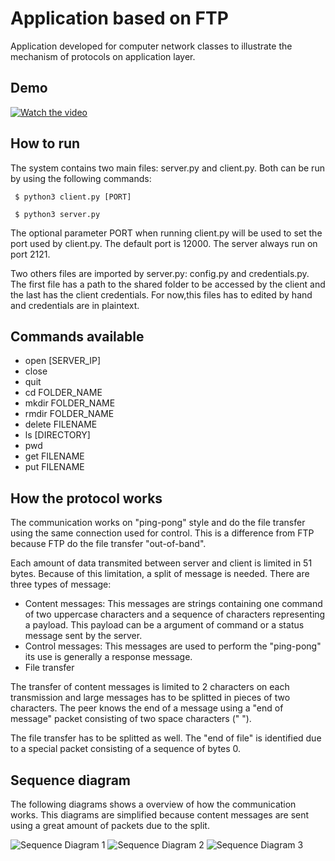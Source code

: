 # Application based on FTP

Application developed for computer network classes to illustrate the mechanism of protocols on application layer.

## Demo

[![Watch the video](https://img.youtube.com/vi/wnoSbuX8ehs/maxresdefault.jpg)](https://www.youtube.com/watch?v=wnoSbuX8ehs)

## How to run

The system contains two main files: server.py and client.py. Both can be run by using the following commands:
```
 $ python3 client.py [PORT]

 $ python3 server.py
```
The optional parameter PORT when running client.py will be used to set the port used by client.py. The default port is 12000. The server always run on port 2121.

Two others files are imported by server.py: config.py and credentials.py. The first file has a path to the shared folder to be accessed by the client and the last has the client credentials. For now,this files has to edited by hand and credentials are in plaintext. 

## Commands available 

* open [SERVER_IP]
* close
* quit
* cd FOLDER_NAME
* mkdir FOLDER_NAME
* rmdir FOLDER_NAME
* delete FILENAME
* ls [DIRECTORY]
* pwd 
* get FILENAME
* put FILENAME

## How the protocol works

The communication works on "ping-pong" style and do the file transfer using the same connection used for control. This is a difference from FTP because FTP do the file transfer "out-of-band".

Each amount of data transmited between server and client is limited in 51 bytes. Because of this limitation, a split of message is needed. There are three types of message:

* Content messages: This messages are strings containing one command of two uppercase characters and a sequence of characters representing a payload. This payload can be a argument of command or a status message sent by the server.
* Control messages: This messages are used to perform the "ping-pong" its use is generally a response message.
* File transfer

The transfer of content messages is limited to 2 characters on each transmission and large messages has to be splitted in pieces of two characters. The peer knows the end of a message using a "end of message" packet consisting of two space characters ("  ").

The file transfer has to be splitted as well. The "end of file" is identified due to a special packet consisting of a sequence of bytes 0.

## Sequence diagram

The following diagrams shows a overview of how the communication works. This diagrams are simplified because content messages are sent using a great amount of packets due to the split.

![Sequence Diagram 1](https://github.com/Claudiocfls/ftp/tree/master/screenshots/seqdiagram1.png)
![Sequence Diagram 2](https://github.com/Claudiocfls/ftp/tree/master/screenshots/seqdiagram2.png)
![Sequence Diagram 3](https://github.com/Claudiocfls/ftp/tree/master/screenshots/seqdiagram3.png)

